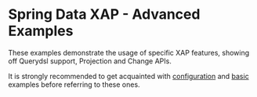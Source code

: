 Spring Data XAP - Advanced Examples
===================================

These examples demonstrate the usage of specific XAP features, showing off Querydsl support, Projection and Change APIs.

It is strongly recommended to get acquainted with [configuration](https://github.com/Gigaspaces/xap-spring-data/tree/master/examples/configuration) and [basic](https://github.com/Gigaspaces/xap-spring-data/tree/master/examples/basic) examples before referring to these ones.